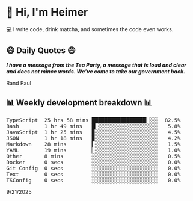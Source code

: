 # 👋 Hi, I'm Heimer

💻 I write code, drink matcha, and sometimes the code even works.

## 😄 Daily Quotes 😄

_**I have a message from the Tea Party, a message that is loud and clear and does not mince words. We've come to take our government back.**_

Rand Paul



## 📊 Weekly development breakdown 📊

<pre>TypeScript  25 hrs 58 mins █████████████████▎░░░  82.5%
Bash        1 hr 49 mins   █▏░░░░░░░░░░░░░░░░░░░   5.8%
JavaScript  1 hr 25 mins   ▉░░░░░░░░░░░░░░░░░░░░   4.5%
JSON        1 hr 18 mins   ▉░░░░░░░░░░░░░░░░░░░░   4.2%
Markdown    28 mins        ▎░░░░░░░░░░░░░░░░░░░░   1.5%
YAML        19 mins        ▏░░░░░░░░░░░░░░░░░░░░   1.0%
Other       8 mins         ░░░░░░░░░░░░░░░░░░░░░   0.5%
Docker      0 secs         ░░░░░░░░░░░░░░░░░░░░░   0.0%
Git Config  0 secs         ░░░░░░░░░░░░░░░░░░░░░   0.0%
Text        0 secs         ░░░░░░░░░░░░░░░░░░░░░   0.0%
TSConfig    0 secs         ░░░░░░░░░░░░░░░░░░░░░   0.0%</pre>

9/21/2025